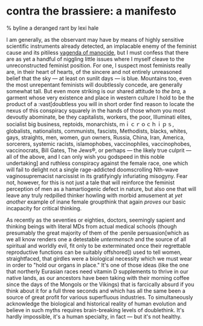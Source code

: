 # contra the brassiere: a manifesto
% byline a deranged rant by lexi hale

I am generally, as the observant may have by means of highly sensitive scientific instruments already detected, an implacable enemy of the feminist cause and its pitiless [vagenda of manocide](https://www.dailydot.com/wp-content/uploads/ae5/16/e088afe667baefec7ad70307639f08f9.jpg), but I must confess that there are as yet a handful of niggling little issues where I myself cleave to the unreconstructed feminist position. For one, I suspect most feminists really are, in their heart of hearts, of the sincere and not entirely unreasoned belief that the sky — at least on sunlit days — is blue. Mountains too, even the most unrepentant feminists will doubtlessly concede, are generally somewhat tall. But even more striking is our shared attitude to *the bra,* a garment whose very existence and place in western culture I hold to be the product of a :vast[doubtless you will in short order find reason to locate the nexus of this conspiracy squarely in the hands of those whom you most devoutly abominate, be they capitalists, workers, the poor, Illuminati elites, socialist big business, reptoids, monarchists, ｍｉｃｒｏｃｈｉｐｓ, globalists, nationalists, communists, fascists, Methodists, blacks, whites, gays, straights, men, women, gun owners, Russia, China, Iran, America, sorcerers, systemic racists, islamophobes, vaccinophiles, vaccinophobes, vaccinocrats, Bill Gates, The Jews®, or perhaps — the likely true culprit — all of the above, and I can only wish you godspeed in this noble undertaking] and ruthless conspiracy against the female race, one which will fail to delight not a single rage-addicted doomscrolling Nth-wave vaginosupremacist narcissist in its gratifyingly infuriating misogyny. Fear not, however, for this is not just a tale that will reinforce the feminist perception of men as a hamartiogenic defect in nature, but also one that will leave any truly redpilled thinker howling with morbid amusement at *yet another* example of inane female groupthink that again *proves* our basic incapacity for critical thinking.

As recently as the seventies or eighties, doctors, seemingly sapient and thinking beings with literal MDs from actual medical schools (though presumably the great majority of them of the :penile persuasion[which as we all know renders one a detestable *untermensch* and the source of all spiritual and worldly evil, fit only to be exterminated once their regrettable reproductive functions can be suitably offshored]) used to tell women, straightfaced, that girdles were a biological necessity which we must wear in order to "hold our organs in place." It's one of those ideas (like the one that northerly Eurasian races need vitamin D supplements to thrive in our native lands, as our ancestors have been taking with their morning coffee since the days of the Mongols or the Vikings) that is farcically absurd if you think about it for a full three seconds and which has all the same been a source of great profit for various superfluous industries. To simultaneously acknowledge the biological and historical reality of human evolution and believe in such myths requires brain-breaking levels of doublethink. It's hardly impossible, it's a human specialty, in fact — but it's not healthy.